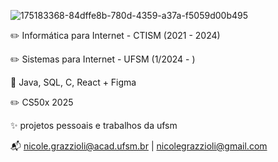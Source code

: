 ![175183368-84dffe8b-780d-4359-a37a-f5059d00b495](https://github.com/user-attachments/assets/cb466d5e-4821-434f-ad1b-e4be8c98e738)

:pencil2: Informática para Internet - CTISM (2021 - 2024)

:pencil2: Sistemas para Internet - UFSM (1/2024 - )

:small_blue_diamond: Java, SQL, C, React + Figma

:pencil2: CS50x 2025

:sparkles: projetos pessoais e trabalhos da ufsm

:mailbox_with_mail: nicole.grazzioli@acad.ufsm.br | nicolegrazzioli@gmail.com


